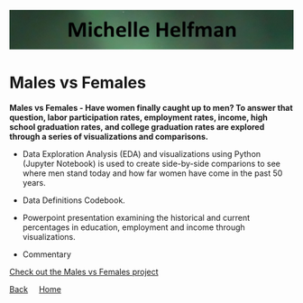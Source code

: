 <link rel="stylesheet" href="/assets/css/main.css">

![michelle_banner](https://github.com/michelle-bh/michelle-bh.github.io/blob/main/images/michelle_banner.jpg?raw=true)

# Males vs Females

<div class="group" markdown="1">

<p></p>

**Males vs Females - Have women finally caught up to men? To answer that question, labor participation rates, employment rates, income, high school graduation rates, and college graduation rates are explored through a series of visualizations and comparisons.**  

*	Data Exploration Analysis (EDA) and visualizations using Python (Jupyter Notebook) is used to create side-by-side comparions to see where men stand today and how far women have come in the past 50 years.

*	Data Definitions Codebook.

*	Powerpoint presentation examining the historical and current percentages in education, employment and income through visualizations.

*	Commentary

[Check out the Males vs Females project](https://github.com/michelle-bh/michelle-bh.github.io/tree/main/Males-vs-Females)

</div>

<div class="nav" markdown="1">

[Back](../README.md) &nbsp; &nbsp; [Home](https://michelle-bh.github.io/)

</div>
